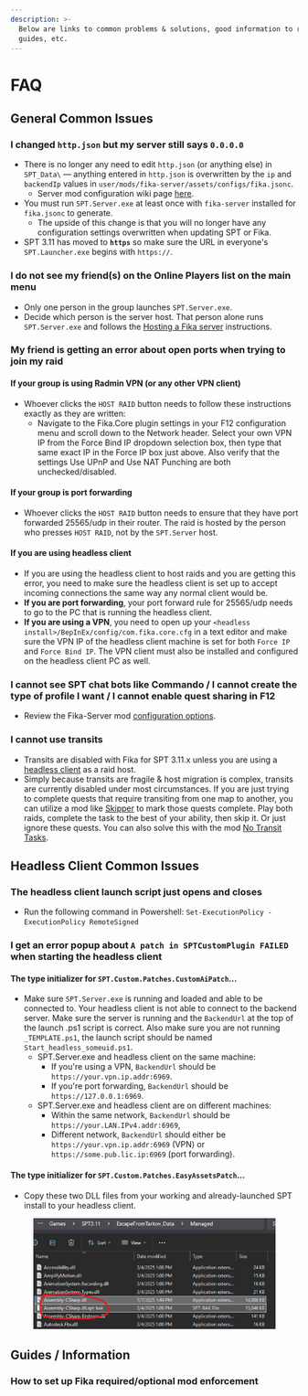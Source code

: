 ```yaml
---
description: >-
  Below are links to common problems & solutions, good information to reference,
  guides, etc.
---
```


# FAQ

## General Common Issues

### I changed `http.json` but my server still says `0.0.0.0`

* There is no longer any need to edit `http.json` (or anything else) in `SPT_Data\` — anything entered in `http.json` is overwritten by the `ip` and `backendIp` values in `user/mods/fika-server/assets/configs/fika.jsonc`.
  * Server mod configuration wiki page [here](../fika-configuration/server.md).
* You must run `SPT.Server.exe` at least once with `fika-server` installed for `fika.jsonc` to generate.
  * The upside of this change is that you will no longer have any configuration settings overwritten when updating SPT or Fika.
* SPT 3.11 has moved to **`https`** so make sure the URL in everyone's `SPT.Launcher.exe` begins with `https://`.

### I do not see my friend(s) on the Online Players list on the main menu

* Only one person in the group launches `SPT.Server.exe`.
* Decide which person is the server host. That person alone runs `SPT.Server.exe` and follows the [Hosting a Fika server](../hosting-a-fika-server/) instructions.

### My friend is getting an error about open ports when trying to join my raid

#### If your group is using Radmin VPN (or any other VPN client)

* Whoever clicks the `HOST RAID` button needs to follow these instructions exactly as they are written:
  * Navigate to the Fika.Core plugin settings in your F12 configuration menu and scroll down to the Network header. Select your own VPN IP from the Force Bind IP dropdown selection box, then type that same exact IP in the Force IP box just above. Also verify that the settings Use UPnP and Use NAT Punching are both unchecked/disabled.

#### If your group is port forwarding

* Whoever clicks the `HOST RAID` button needs to ensure that they have port forwarded 25565/udp in their router. The raid is hosted by the person who presses `HOST RAID`, not by the `SPT.Server` host.

#### If you are using headless client

* If you are using the headless client to host raids and you are getting this error, you need to make sure the headless client is set up to accept incoming connections the same way any normal client would be.&#x20;
* **If you are port forwarding**, your port forward rule for 25565/udp needs to go to the PC that is running the headless client.&#x20;
* **If you are using a VPN**, you need to open up your `<headless install>/BepInEx/config/com.fika.core.cfg` in a text editor and make sure the VPN IP of the headless client machine is set for both `Force IP` and `Force Bind IP`. The VPN client must also be installed and configured on the headless client PC as well.

### I cannot see SPT chat bots like Commando / I cannot create the type of profile I want / I cannot enable quest sharing in F12

* Review the Fika-Server mod [configuration options](../fika-configuration/).

### I cannot use transits

* Transits are disabled with Fika for SPT 3.11.x unless you are using a [headless client](../advanced-features/headless-client.md) as a raid host.
* Simply because transits are fragile & host migration is complex, transits are currently disabled under most circumstances. If you are just trying to complete quests that require transiting from one map to another, you can utilize a mod like [Skipper](https://hub.sp-tarkov.com/files/file/1861-skipper/) to mark those quests complete. Play both raids, complete the task to the best of your ability, then skip it. Or just ignore these quests. You can also solve this with the mod [No Transit Tasks](https://hub.sp-tarkov.com/files/file/2616-no-transit-tasks/).

## Headless Client Common Issues

### The headless client launch script just opens and closes

* Run the following command in Powershell: `Set-ExecutionPolicy -ExecutionPolicy RemoteSigned`

### I get an error popup about `A patch in SPTCustomPlugin FAILED` when starting the headless client

#### The type initializer for `SPT.Custom.Patches.CustomAiPatch`...

* Make sure `SPT.Server.exe` is running and loaded and able to be connected to. Your headless client is not able to connect to the backend server. Make sure the server is running and the `BackendUrl` at the top of the launch .ps1 script is correct. Also make sure you are not running `_TEMPLATE.ps1`, the launch script should be named `Start_headless_someuid.ps1`.
  * SPT.Server.exe and headless client on the same machine:
    * If you're using a VPN, `BackendUrl` should be `https://your.vpn.ip.addr:6969`.
    * If you're port forwarding, `BackendUrl` should be `https://127.0.0.1:6969`.
  * SPT.Server.exe and headless client are on different machines:
    * Within the same network, `BackendUrl` should be `https://your.LAN.IPv4.addr:6969`,
    * Different network, `BackendUrl` should either be `https://your.vpn.ip.addr:6969` (VPN) or `https://some.pub.lic.ip:6969` (port forwarding).

#### The type initializer for `SPT.Custom.Patches.EasyAssetsPatch`...

* Copy these two DLL files from your working and already-launched SPT install to your headless client.

<figure><img src="../.gitbook/assets/image.png" alt=""><figcaption></figcaption></figure>

## Guides / Information

### How to set up Fika required/optional mod enforcement

